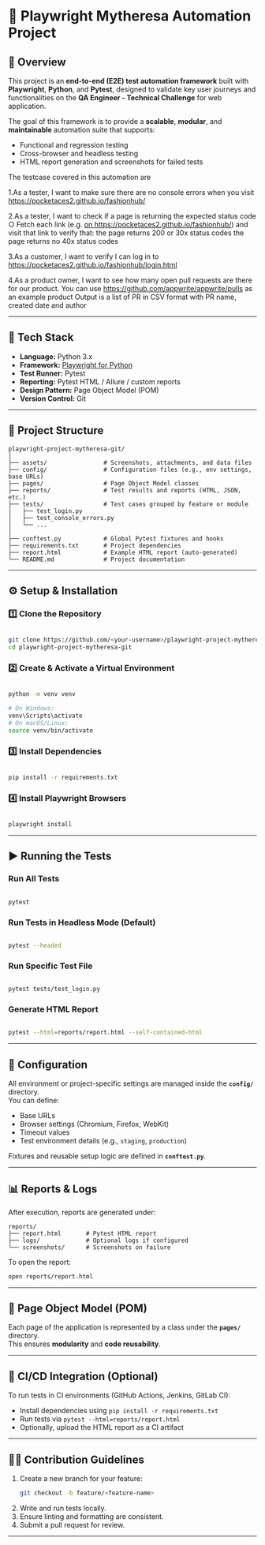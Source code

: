 # 🧪 Playwright Mytheresa Automation Project

## 📖 Overview
This project is an **end-to-end (E2E) test automation framework** built with **Playwright**, **Python**, and **Pytest**, designed to validate key user journeys and functionalities on the **QA Engineer - Technical Challenge** for web application.

The goal of this framework is to provide a **scalable**, **modular**, and **maintainable** automation suite that supports:
- Functional and regression testing  
- Cross-browser and headless testing  
- HTML report generation and screenshots for failed tests  

The testcase covered in this automation are 

1.As a tester, I want to make sure there are no console errors when you visit
	https://pocketaces2.github.io/fashionhub/

2.As a tester, I want to check if a page is returning the expected status code
	○ Fetch each link (e.g. <a href=””/> on
	https://pocketaces2.github.io/fashionhub/) and visit that link to verify that:
	the page returns 200 or 30x status codes
	the page returns no 40x status codes

3.As a customer, I want to verify I can log in to
	https://pocketaces2.github.io/fashionhub/login.html
	
4.As a product owner, I want to see how many open pull requests are there for our product. You
	can use https://github.com/appwrite/appwrite/pulls as an example product
	Output is a list of PR in CSV format with PR name, created date and author

---

## 🧰 Tech Stack
- **Language:** Python 3.x  
- **Framework:** [Playwright for Python](https://playwright.dev/python/)  
- **Test Runner:** Pytest  
- **Reporting:** Pytest HTML / Allure / custom reports  
- **Design Pattern:** Page Object Model (POM)  
- **Version Control:** Git  

---

## 📂 Project Structure

```
playwright-project-mytheresa-git/
│
├── assets/                # Screenshots, attachments, and data files
├── config/                # Configuration files (e.g., env settings, base URLs)
├── pages/                 # Page Object Model classes
├── reports/               # Test results and reports (HTML, JSON, etc.)
├── tests/                 # Test cases grouped by feature or module
│   ├── test_login.py
│   ├── test_console_errors.py
│   └── ...
│
├── conftest.py            # Global Pytest fixtures and hooks
├── requirements.txt       # Project dependencies
├── report.html            # Example HTML report (auto-generated)
└── README.md              # Project documentation
```

---

## ⚙️ Setup & Installation

### 1️⃣ Clone the Repository
```bash

git clone https://github.com/<your-username>/playwright-project-mytheresa.git
cd playwright-project-mytheresa-git
```

### 2️⃣ Create & Activate a Virtual Environment
```bash

python -m venv venv

# On Windows:
venv\Scripts\activate
# On macOS/Linux:
source venv/bin/activate
```

### 3️⃣ Install Dependencies
```bash

pip install -r requirements.txt
```

### 4️⃣ Install Playwright Browsers
```bash

playwright install
```

---

## ▶️ Running the Tests

### Run All Tests
```bash

pytest
```

### Run Tests in Headless Mode (Default)
```bash

pytest --headed
```

### Run Specific Test File
```bash

pytest tests/test_login.py
```

### Generate HTML Report
```bash

pytest --html=reports/report.html --self-contained-html
```

---

## 🧩 Configuration

All environment or project-specific settings are managed inside the **`config/`** directory.  
You can define:
- Base URLs
- Browser settings (Chromium, Firefox, WebKit)
- Timeout values
- Test environment details (e.g., `staging`, `production`)

Fixtures and reusable setup logic are defined in **`conftest.py`**.

---

## 📊 Reports & Logs

After execution, reports are generated under:

```
reports/
├── report.html       # Pytest HTML report
├── logs/             # Optional logs if configured
└── screenshots/      # Screenshots on failure
```

To open the report:
```bash
open reports/report.html
```

---

## 🧱 Page Object Model (POM)

Each page of the application is represented by a class under the **`pages/`** directory.  
This ensures **modularity** and **code reusability**.  

---

## 🚀 CI/CD Integration (Optional)

To run tests in CI environments (GitHub Actions, Jenkins, GitLab CI):
- Install dependencies using `pip install -r requirements.txt`
- Run tests via `pytest --html=reports/report.html`
- Optionally, upload the HTML report as a CI artifact

---

## 🧑‍💻 Contribution Guidelines

1. Create a new branch for your feature:
   ```bash
   git checkout -b feature/<feature-name>
   ```
2. Write and run tests locally.
3. Ensure linting and formatting are consistent.
4. Submit a pull request for review.

---

